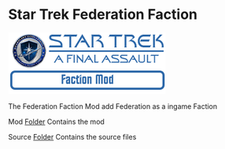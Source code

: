 # Star Trek Federation Faction
![Logo](.images/Faction-Banner.png)

The Federation Faction Mod add Federation as a ingame Faction

Mod [Folder](https://github.com/ST-AFA/Federation_Faction/tree/main/mod)
Contains the mod

Source [Folder](https://github.com/ST-AFA/Federation_Faction/tree/main/source)
Contains the source files
